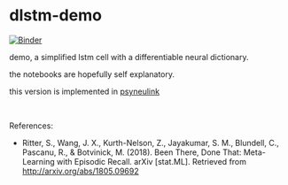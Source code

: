 # dlstm-demo

[![Binder](https://mybinder.org/badge_logo.svg)](https://mybinder.org/v2/gh/qihongl/dlstm-demo/master)

demo, a simplified lstm cell with a differentiable neural dictionary. 

the notebooks are hopefully self explanatory. 

this version is implemented in <a href="https://princetonuniversity.github.io/PsyNeuLink/">psyneulink</a>

<br>

References: 

- Ritter, S., Wang, J. X., Kurth-Nelson, Z., Jayakumar, S. M., Blundell, C., Pascanu, R., & Botvinick, M. (2018). Been There, Done That: Meta-Learning with Episodic Recall. arXiv [stat.ML]. Retrieved from http://arxiv.org/abs/1805.09692

